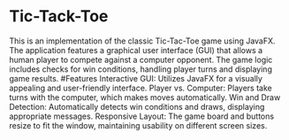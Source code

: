 # Tic-Tack-Toe
This is an implementation of the classic Tic-Tac-Toe game using JavaFX. The application features a graphical user interface (GUI) that allows a human player to compete against a computer opponent. The game logic includes checks for win conditions, handling player turns and displaying game results.
#Features
Interactive GUI: Utilizes JavaFX for a visually appealing and user-friendly interface.
Player vs. Computer: Players take turns with the computer, which makes moves automatically.
Win and Draw Detection: Automatically detects win conditions and draws, displaying appropriate messages.
Responsive Layout: The game board and buttons resize to fit the window, maintaining usability on different screen sizes.
